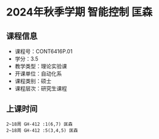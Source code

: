 # 2024年秋季学期 智能控制 匡森






## 课程信息

- 课程号：CONT6416P.01
- 学分：3.5
- 教学类型：理论实验课
- 开课单位：自动化系
- 课程类别：硕士
- 课程层次：研究生课程

## 上课时间

```
2~18周 GH-412 :1(6,7) 匡森
2~18周 GH-412 :5(3,4,5) 匡森
```

